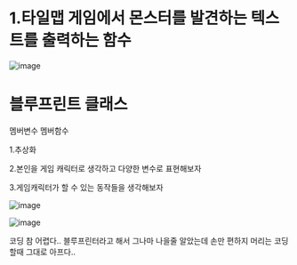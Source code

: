 # 1.타일맵 게임에서 몬스터를 발견하는 텍스트를 출력하는 함수

![image](https://github.com/kdw1234/TIL/assets/57427834/7729d6c0-9577-44b5-a030-ff168c24472a)

# 블루프린트 클래스

멤버변수 멤버함수

1.추상화

2.본인을 게임 캐릭터로 생각하고 다양한 변수로 표현해보자

3.게임캐릭터가 할 수 있는 동작들을 생각해보자

![image](https://github.com/kdw1234/TIL/assets/57427834/3797076f-224b-4c6c-91c3-d4091ca40d6e)

![image](https://github.com/kdw1234/TIL/assets/57427834/25e3a3bc-5358-44dd-82f6-23dfaadb3460)

코딩 참 어렵다.. 블루프린터라고 해서 그나마 나을줄 알았는데 손만 편하지 머리는 코딩할때 그대로 아프다..





